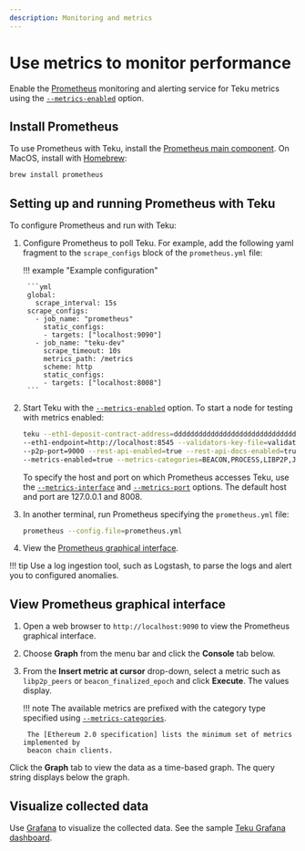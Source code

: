 ```yaml
---
description: Monitoring and metrics
---
```


# Use metrics to monitor performance

Enable the [Prometheus](https://prometheus.io/) monitoring and alerting service for
Teku metrics using the [`--metrics-enabled`](../../Reference/CLI/CLI-Syntax.md#metrics-enabled)
option.

## Install Prometheus

To use Prometheus with Teku, install the
[Prometheus main component](https://prometheus.io/download/). On MacOS, install with
[Homebrew](https://formulae.brew.sh/formula/prometheus):

 ```bash
 brew install prometheus
```

## Setting up and running Prometheus with Teku

To configure Prometheus and run with Teku:

1. Configure Prometheus to poll Teku. For example, add the following yaml fragment to the
   `scrape_configs` block of the `prometheus.yml` file:

    !!! example "Example configuration"
    
        ```yml
        global:
          scrape_interval: 15s
        scrape_configs:
          - job_name: "prometheus"
            static_configs:
            - targets: ["localhost:9090"]
          - job_name: "teku-dev"
            scrape_timeout: 10s
            metrics_path: /metrics
            scheme: http
            static_configs:
            - targets: ["localhost:8008"]
        ```

1. Start Teku with the
   [`--metrics-enabled`](../../Reference/CLI/CLI-Syntax.md#metrics-enabled) option. To start a
   node for testing with metrics enabled:

     ```bash
     teku --eth1-deposit-contract-address=dddddddddddddddddddddddddddddddddddddddd \
     --eth1-endpoint=http://localhost:8545 --validators-key-file=validator_keys \
     --p2p-port=9000 --rest-api-enabled=true --rest-api-docs-enabled=true \
     --metrics-enabled=true --metrics-categories=BEACON,PROCESS,LIBP2P,JVM,NETWORK,PROCESS
     ```

     To specify the host and port on which Prometheus accesses Teku, use the
     [`--metrics-interface`](../../Reference/CLI/CLI-Syntax.md#metrics-interface) and
     [`--metrics-port`](../../Reference/CLI/CLI-Syntax.md#metrics-port) options. The default host
     and port are 127.0.0.1 and 8008.

1. In another terminal, run Prometheus specifying the `prometheus.yml` file:

    ```bash
    prometheus --config.file=prometheus.yml
    ```

1. View the [Prometheus graphical interface](#view-prometheus-graphical-interface).

!!! tip
    Use a log ingestion tool, such as Logstash, to parse the logs and alert you to configured
    anomalies.

## View Prometheus graphical interface

1. Open a web browser to `http://localhost:9090` to view the Prometheus graphical interface.

1. Choose **Graph** from the menu bar and click the **Console** tab below.

1. From the **Insert metric at cursor** drop-down, select a metric such as
   `libp2p_peers` or `beacon_finalized_epoch` and click **Execute**. The
   values display.

    !!! note
        The available metrics are prefixed with the category type specified using
        [`--metrics-categories`](../../Reference/CLI/CLI-Syntax.md#metrics-categories).

        The [Ethereum 2.0 specification] lists the minimum set of metrics implemented by
        beacon chain clients.

Click the **Graph** tab to view the data as a time-based graph. The query string displays below
the graph.

## Visualize collected data

Use
[Grafana] to visualize the collected data. See the sample
[Teku Grafana dashboard](https://grafana.com/grafana/dashboards/12199).

<!-- Links -->
[Ethereum 2.0 specification]: https://github.com/ethereum/eth2.0-metrics/blob/master/metrics.md
[Grafana]: https://grafana.com/docs/grafana/latest/guides/getting_started/
